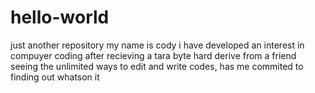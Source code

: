 # hello-world
just another repository
my name is cody
i have developed an interest in compuyer coding after recieving a tara byte hard derive from a friend
seeing the unlimited ways to edit and write codes, has me commited to finding out whatson it
